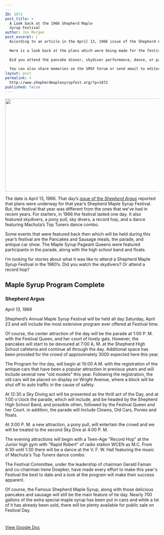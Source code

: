 ```yaml
---
---
ID: 1872
post_title: >
  A Look back at the 1966 Shepherd Maple
  Syrup Festival
author: Jon Morgan
post_excerpt: |
  According to an article in the April 13, 1966 issue of the Shepherd Argus, the Shepherd Maple Syrup Festival was going to be held for day and would feature dancing, skydivers, pancake meals, and a parade.
  
  Here is a look back at the plans which were being made for the festival that year.
  
  Did you attend the pancake dinner, skydiver performance, dance, or parade during the Shepherd Maple Syrup Festival in 1966? Share your comments or stories in the comments, or share this article with someone who did and ask them what the festival was like, and then share their responses in the comments.
  
  You can also share memories on the SMSF Forum or send email to editor@shepherdhistory.org.
layout: post
permalink: >
  http://www.shepherdmaplesyrupfest.org/?p=1872
published: false
---
```

<img title="" src="http://www.shepherdmaplesyrupfest.org/wp-content/uploads/2018/04/null.png" alt="" width="624" height="304" />

The date is April 13, 1966. That day’s <a href="https://digmichnews.cmich.edu/cgi-bin/michigan?a=d&amp;d=IsabellaSA19660413-01.1.1&amp;e=-------en-10--1--txt-txIN-Shepherd+Argus---------">issue of the <i>Shepherd Argus</i></a> reported that plans were underway for that year’s Shepherd Maple Syrup Festival. But, the festival that year was different from the ones that we’ve had in recent years. For starters, in 1966 the festival lasted one day. It also featured skydivers, a pony pull, sky divers, a record hop, and a dance featuring Machuta’s Top Tuners dance combo.

Some events that were featured back then which will be held during this year’s festival are the Pancakes and Sausage meals, the parade, and antique car show. The Maple Syrup Pageant Queens were featured participants in the parade, along with the high school band and floats.

I’m looking for stories about what it was like to attend a Shepherd Maple Syrup Festival in the 1960’s. Did you watch the skydivers? Or attend a record hop?<!--more-->
<h2>Maple Syrup Program Complete</h2>
<h3>Shepherd Argus</h3>
<i>April 13, 1966</i>

Shepherd’s Annual Maple Syrup Festival will be held all day Saturday, April 23 and will include the most extensive program ever offered at Festival time.

Of course, the center attraction of the day will be the parade at 1:00 P. M. with the Festival Queen, and her court of lovely gals. However, the pancakes will start to be devoured at 7:00 A, M. at the Shepherd High School cafeteria and continue all through the day. Additional space has been provided for the crowd of approximately 3000 expected here this year.

The Program for the day, will begin at 10:00 A.M. with the registration of the antique cars that have been a popular attraction in previous years and will Include several new "old models" this year. Following the registration, the old cars will be placed on display on Wright Avenue, where a block will be shut off to auto traffic in the cause of safety.

At 12:30 a Sky Diving act will be presented as the thrill act of the Day, and at 1:00 o'clock the parade, which will include, and be headed by the Shepherd High School Band, and possible othen, followed by the Festival Queen and her Court. in addition, the parade will Include Clowns, Old Cars, Ponies and floats.

At 3:00 P. M. a new attraction, a pony pull, will entertain the crowd and we will be treated to the second Sky Dive at 4:00 P. M.

The evening attractions will begin with a Teen-Age "Record Hop" at the Junior high gym with "Rapid Robert" of radio station WCEN as M.C. From 9:30 until 1:30 there will be a dance at the V. F. W. Hall featuring the music of Machuta's Top Tuners dance combo.

The Festival Committee, under the leadership of chairman Gerald Faman and co-chairman Irene Doepker, have made every effort to make this year's Festival the best to date and a look at the program will make their success apparent.

Of course, the Famous Shepherd Maple Syrup, along with those delicious pancakes and sausage will still be the main feature of tie day. Nearly 700 gallons of the extra special maple syrup has been put in cans and while a lot of it has already been sold, there will be plenty available for public sale on Festival Day.

#

<a href="https://docs.google.com/document/d/15at2aL1EqiqUk7JXjGv5eh65bb5wc_fSvI-mtWRE2Mc/edit?usp=sharing">View Google Doc</a>